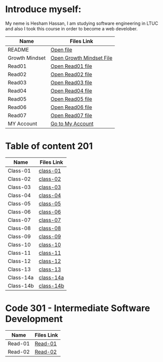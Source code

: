 # Introduce myself:

My neme is Hesham Hassan, I am studying software engineering in LTUC and also I took this course in order to become a web develober.

 | Name  | Files Link |
 | ----- | ------------- |
  | README  | [Open file](https://hesham-hassan9.github.io/reading-notes-Repo)|
 | Growth Mindset  | [Open Growth Mindset File](https://hesham-hassan9.github.io/reading-notes-Repo/GrowthMindset) |
 |  Read01  | [Open Read01 file](https://hesham-hassan9.github.io/reading-notes-Repo/Read01)  | 
 | Read02  | [Open Read02 file](https://hesham-hassan9.github.io/reading-notes-Repo/Read02)  |
 |  Read03  | [Open Read03 file](https://hesham-hassan9.github.io/reading-notes-Repo/Read03)  | 
 | Read04  | [Open Read04 file](https://hesham-hassan9.github.io/reading-notes-Repo/Read04)  |
 | Read05  | [Open Read05 file](https://hesham-hassan9.github.io/reading-notes-Repo/Read05)  |
  | Read06  | [Open Read06 file](https://hesham-hassan9.github.io/reading-notes-Repo/Read06)  |
  | Read07  | [Open Read07 file](https://hesham-hassan9.github.io/reading-notes-Repo/Read07)  |
  | MY Account  | [Go to My Account](https://github.com/Hesham-Hassan9/reading-notes-Repo)       |

# Table of content 201

 | Name  | Files Link |
 | ----- | ------------- |
  | Class-01  | [class-01](https://hesham-hassan9.github.io/reading-notes-Repo/class-01)|
 | Class-02    | [class-02](https://hesham-hassan9.github.io/reading-notes-Repo/class-02) |
 | Class-03    | [class-03](https://hesham-hassan9.github.io/reading-notes-Repo/class-03) |
 | Class-04    | [class-04](https://hesham-hassan9.github.io/reading-notes-Repo/class-04) |   
| Class-05    | [class-05](https://hesham-hassan9.github.io/reading-notes-Repo/class-05) |
| Class-06    | [class-06](https://hesham-hassan9.github.io/reading-notes-Repo/class-06) |
| Class-07    | [class-07](https://hesham-hassan9.github.io/reading-notes-Repo/class-07) |
| Class-08    | [class-08](https://hesham-hassan9.github.io/reading-notes-Repo/class-08) |
| Class-09    | [class-09](https://hesham-hassan9.github.io/reading-notes-Repo/class-09) |
| Class-10    | [class-10](https://hesham-hassan9.github.io/reading-notes-Repo/class-10) |
| Class-11    | [class-11](https://hesham-hassan9.github.io/reading-notes-Repo/class-11) |
| Class-12    | [class-12](https://hesham-hassan9.github.io/reading-notes-Repo/class-12) |
| Class-13    | [class-13](https://hesham-hassan9.github.io/reading-notes-Repo/class-13) |
| Class-14a    | [class-14a](https://hesham-hassan9.github.io/reading-notes-Repo/class-14a) |
| Class-14b    | [class-14b](https://hesham-hassan9.github.io/reading-notes-Repo/class-14b) |

# Code 301 - Intermediate Software Development

| Name  | Files Link |
 | ----- | ------------- |
  | Read-01  | [Read-01](https://hesham-hassan9.github.io/reading-notes-Repo/Read-01)|
  | Read-02  | [Read-02](https://hesham-hassan9.github.io/reading-notes-Repo/Read-02)|
  